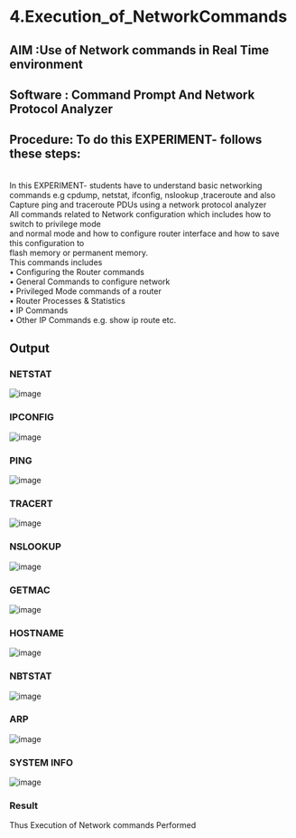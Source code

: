 # 4.Execution_of_NetworkCommands
## AIM :Use of Network commands in Real Time environment
## Software : Command Prompt And Network Protocol Analyzer
## Procedure: To do this EXPERIMENT- follows these steps:
<BR>
In this EXPERIMENT- students have to understand basic networking commands e.g cpdump, netstat, ifconfig, nslookup ,traceroute and also Capture ping and traceroute PDUs using a network protocol analyzer 
<BR>
All commands related to Network configuration which includes how to switch to privilege mode
<BR>
and normal mode and how to configure router interface and how to save this configuration to
<BR>
flash memory or permanent memory.
<BR>
This commands includes
<BR>
• Configuring the Router commands
<BR>
• General Commands to configure network
<BR>
• Privileged Mode commands of a router 
<BR>
• Router Processes & Statistics
<BR>
• IP Commands
<BR>
• Other IP Commands e.g. show ip route etc.
<BR>

## Output
### NETSTAT
![image](https://github.com/user-attachments/assets/d7ca3744-e502-42c5-b23d-f428b6eb17d6)
### IPCONFIG
![image](https://github.com/user-attachments/assets/8d70e844-1506-4332-9f1a-23cb11847844)
### PING
![image](https://github.com/user-attachments/assets/174bdfa1-e2c7-4a1f-b59c-ac7aebcf1a89)
### TRACERT
![image](https://github.com/user-attachments/assets/84bf7f9c-008c-4648-a28e-48b04fa07b60)
### NSLOOKUP
![image](https://github.com/user-attachments/assets/3e344609-851f-4678-9214-c5b5b1546d8b)
### GETMAC
![image](https://github.com/user-attachments/assets/37dcd12a-038d-464e-85e5-14731562254c)
### HOSTNAME
![image](https://github.com/user-attachments/assets/6252d14c-8987-4b5e-9d6f-151fe20e4458)
### NBTSTAT
![image](https://github.com/user-attachments/assets/b31078e6-4fc8-4f0a-8e76-06c62baca518)
### ARP
![image](https://github.com/user-attachments/assets/a5712362-d33c-4658-822d-45f48fe803e3)
### SYSTEM INFO
![image](https://github.com/user-attachments/assets/d661dc90-fc12-4b49-98ff-4f702528e9bc)
### Result
Thus Execution of Network commands Performed
